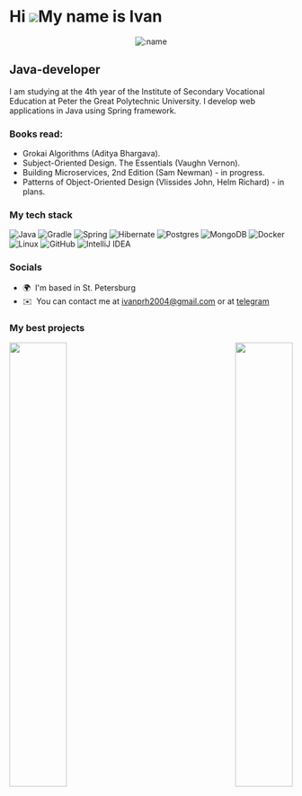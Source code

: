 Hi ![](https://user-images.githubusercontent.com/18350557/176309783-0785949b-9127-417c-8b55-ab5a4333674e.gif)My name is Ivan
============================================================================================================================

<p align="center"><img src="https://count.getloli.com/get/@:TuPi4Ok?theme=rule34" alt=":name" /></p>

Java-developer
--------------

I am studying at the 4th year of the Institute of Secondary Vocational Education at Peter the Great Polytechnic University. I develop web applications in Java using Spring framework.

### Books read:
* Grokai Algorithms (Aditya Bhargava).
* Subject-Oriented Design. The Essentials (Vaughn Vernon).
* Building Microservices, 2nd Edition (Sam Newman) - in progress.
* Patterns of Object-Oriented Design (Vlissides John, Helm Richard) - in plans.

### My tech stack

![Java](https://img.shields.io/badge/java-%23ED8B00.svg?style=for-the-badge&logo=openjdk&logoColor=white)
![Gradle](https://img.shields.io/badge/Gradle-02303A.svg?style=for-the-badge&logo=Gradle&logoColor=white)
![Spring](https://img.shields.io/badge/spring-%236DB33F.svg?style=for-the-badge&logo=spring&logoColor=white)
![Hibernate](https://img.shields.io/badge/Hibernate-59666C?style=for-the-badge&logo=Hibernate&logoColor=white)
![Postgres](https://img.shields.io/badge/postgres-%23316192.svg?style=for-the-badge&logo=postgresql&logoColor=white)
![MongoDB](https://img.shields.io/badge/MongoDB-%234ea94b.svg?style=for-the-badge&logo=mongodb&logoColor=white)
![Docker](https://img.shields.io/badge/docker-%230db7ed.svg?style=for-the-badge&logo=docker&logoColor=white)
![Linux](https://img.shields.io/badge/Linux-FCC624?style=for-the-badge&logo=linux&logoColor=black)
![GitHub](https://img.shields.io/badge/github-%23121011.svg?style=for-the-badge&logo=github&logoColor=white)
![IntelliJ IDEA](https://img.shields.io/badge/IntelliJIDEA-000000.svg?style=for-the-badge&logo=intellij-idea&logoColor=white)

### Socials

* 🌍  I'm based in St. Petersburg
* ✉️  You can contact me at [ivanprh2004@gmail.com](mailto:ivanprh2004@gmail.com) or at [telegram](https://t.me/TuPi4Ok0_0)

### My best projects

<div width="100%" align="center"><a href="https://github.com/TuPi4Ok/rental_service" align="left"><img align="left" width="45%" src="https://github-readme-stats.vercel.app/api/pin/?username=TuPi4Ok&repo=rental_service&title_color=ffffff&text_color=ffffff&icon_color=0891b2&bg_color=1c1917&hide_border=true&locale=en" /></a><a href="https://github.com/TuPi4Ok/java-project-72" align="right"><img align="right" width="45%" src="https://github-readme-stats.vercel.app/api/pin/?username=TuPi4Ok&repo=java-project-72&title_color=ffffff&text_color=ffffff&icon_color=0891b2&bg_color=1c1917&hide_border=true&locale=en" /></a></div><br /><br /><br /><br /><br /><br /><br />

